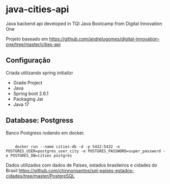 # java-cities-api
Java backend api developed in TQI Java Bootcamp from Digital Innovation One

Projeto baseado em https://github.com/andrelugomes/digital-innovation-one/tree/master/cities-api

## Configuração
Criada utilizando spring initializr
- Grade Project
- Java
- Spring boot 2.6.1
- Packaging Jar
- Java 17

## Database: Postgress

Banco Postgress rodando em docker.

<code>
    docker run --name cities-db -d -p 5432:5432 -e POSTGRES_USER=postgres_user_city -e POSTGRES_PASSWORD=super_password -e POSTGRES_DB=cities postgres
</code>

Dados utilizados com dados de Paises, estados brasileiros e cidades do Brasil
https://github.com/chinnonsantos/sql-paises-estados-cidades/tree/master/PostgreSQL

